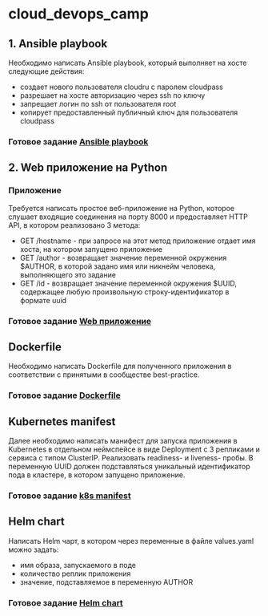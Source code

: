 # cloud_devops_camp

## 1. Ansible playbook
Необходимо написать Ansible playbook, который выполняет на хосте следующие действия:

- создает нового пользователя cloudru с паролем cloudpass 
- разрешает на хосте авторизацию через ssh по ключу
- запрещает логин по ssh от пользователя root 
- копирует предоставленный публичный ключ для пользователя cloudpass

### Готовое задание [Ansible playbook](playbook/playbook.yml)


## 2. Web приложение на Python
### Приложение
Требуется написать простое веб-приложение на Python, которое слушает входящие соединения на порту 8000 и предоставляет HTTP API, в котором реализовано 3 метода:
- GET /hostname - при запросе на этот метод приложение отдает имя хоста, на котором запущено приложение
- GET /author - возвращает значение переменной окружения $AUTHOR, в которой задано имя или никнейм человека, выполняющего это задание
- GET /id - возвращает значение переменной окружения $UUID, содержащее любую произвольную строку-идентификатор в формате uuid

### Готовое задание [Web приложение](app/cloud_webapp.py)

## Dockerfile
Необходимо написать Dockerfile для полученного приложения в соответствии с принятыми в сообществе best-practice.

### Готовое задание [Dockerfile](app/Dockerfile)

## Kubernetes manifest
Далее необходимо написать манифест для запуска приложения в Kubernetes в отдельном неймспейсе в виде Deployment с 3 репликами и сервиса с типом ClusterIP. Реализовать readiness- и liveness- пробы. В переменную UUID должен подставляться уникальный идентификатор пода в кластере, в котором запущено приложение.

### Готовое задание [k8s manifest](manifest/emp.ty)

## Helm chart
Написать Helm чарт, в котором через переменные в файле values.yaml можно задать:
- имя образа, запускаемого в поде 
- количество реплик приложения
- значение, подставляемое в переменную AUTHOR
    
### Готовое задание [Helm chart](helm/emp.ty)